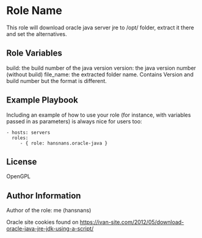 Role Name
=========

This role will download oracle java server jre to /opt/ folder, extract it there and set the alternatives.

Role Variables
--------------
build: the build number of the java version
version: the java version number (without build)
file_name: the extracted folder name. Contains Version and build number but the format is different.

Example Playbook
----------------

Including an example of how to use your role (for instance, with variables passed in as parameters) is always nice for users too:

    - hosts: servers
      roles:
         - { role: hansnans.oracle-java }

License
-------
OpenGPL

Author Information
------------------
Author of the role: me (hansnans)

Oracle site cookies found on https://ivan-site.com/2012/05/download-oracle-java-jre-jdk-using-a-script/

